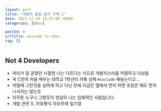 ```yaml
---
layout: post
title: "개발자 출입 금지 구역 🚷"
date: 2021-12-28 16:55:00 +0900
categories: [NDev]

postId: 0
urlTitle: welcome to ndev
tag: []
---
```


## Not 4 Developers

- 머리가 덜 굳었던 시절엔 나는 다르다는 식으로 개발자스러움 어필하고 다녔음
- 꼭 C언어 처음 배우는 대학교 1학년이 카톡 상메 `#include` 해놓는다고...
- 어릴때 그런짓을 심하게 하고 다닌 탓에 지금은 옆에서 먼저 하면 호응은 해도 먼저 나서지는 않는듯
- 아무튼 누구나 그렇듯이 현실의 나는 입체적인 사람입니다.
- 개발 관련 X, 자유형식 자유주제 일기장
